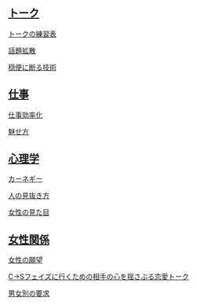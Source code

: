 
## [トーク](https://github.com/KetunikuLab/manual/tree/master/020.ヒューマンスキル/020.トーク)

[トークの練習表](https://github.com/KetunikuLab/manual/blob/master/020.ヒューマンスキル/020.トーク/010.トークフレームワーク/トーク(自己鍛錬)の練習表.md)

[話題拡散](https://github.com/KetunikuLab/manual/blob/master/020.ヒューマンスキル/020.トーク/010.トークフレームワーク/話題拡散のテンプレート.md)

[穏便に断る技術](https://github.com/KetunikuLab/manual/blob/master/020.ヒューマンスキル/020.トーク/010.トークフレームワーク/穏便に断る技術.md)


## [仕事](https://github.com/KetunikuLab/manual/tree/master/020.ヒューマンスキル/060.仕事)

[仕事効率化](https://github.com/KetunikuLab/manual/blob/master/020.ヒューマンスキル/060.仕事/020.効率化/個人作業効率化.md)

[魅せ方](https://github.com/KetunikuLab/manual/blob/master/020.ヒューマンスキル/060.仕事/010.セルフブランディング/セルフブランディング.md)

## [心理学](https://github.com/KetunikuLab/manual/tree/master/020.ヒューマンスキル/040.心理学)

[カーネギー](https://github.com/KetunikuLab/manual/blob/master/020.ヒューマンスキル/040.心理学/020.行動心理学/人を動かす(カーネギー).md)

[人の見抜き方](https://github.com/KetunikuLab/manual/blob/master/020.ヒューマンスキル/040.心理学/020.行動心理学/人を見抜く.md)

[女性の見た目](https://github.com/KetunikuLab/manual/blob/master/020.ヒューマンスキル/040.心理学/020.行動心理学/人相心理学.md)

## [女性関係](https://github.com/KetunikuLab/manual/blob/master/020.ヒューマンスキル/恋愛)

[女性の願望](https://github.com/KetunikuLab/manual/blob/master/020.ヒューマンスキル/恋愛/女性の潜在的な願望(テンプレート).md)

[C→Sフェイズに行くための相手の心を揺さぶる恋愛トーク](https://github.com/KetunikuLab/manual/blob/master/020.ヒューマンスキル/恋愛/相手の心を揺さぶる恋愛会話.md)

[男女別の要求](https://github.com/KetunikuLab/manual/blob/master/020.ヒューマンスキル/恋愛/要求.md)

[]()

[]()

[]()

[]()


